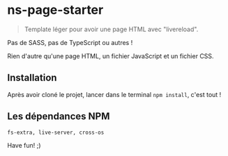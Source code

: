 # ns-page-starter

> Template léger pour avoir une page HTML avec "livereload".

Pas de SASS, pas de TypeScript ou autres !

Rien d'autre qu'une page HTML, un fichier JavaScript et un fichier CSS.

## Installation

Après avoir cloné le projet, lancer dans le terminal `npm install`, c'est tout !

## Les dépendances NPM

`fs-extra, live-server, cross-os`

Have fun! ;)
